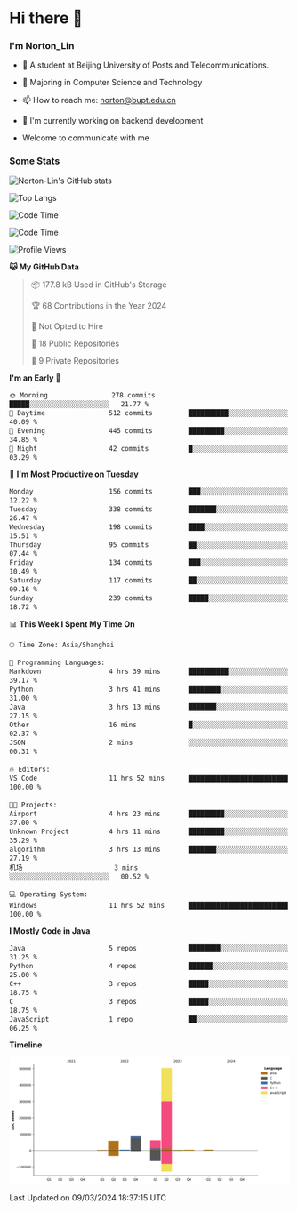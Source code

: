 
# Hi there 👋

### I'm Norton_Lin
- 🏫 A student at Beijing University of Posts and Telecommunications.
- 🌱 Majoring in Computer Science and Technology
- 📫 How to reach me: norton@bupt.edu.cn
- 🌱 I'm currently working on backend development

- Welcome to communicate with me

### Some Stats
![Norton-Lin's GitHub stats](https://github-readme-stats.vercel.app/api?username=Norton-Lin&count_private=true&show_icons=true&theme=radical)

![Top Langs](https://github-readme-stats.vercel.app/api/top-langs/?username=Norton-Lin&langs_count=10&layout=compact)

![Code Time](https://github-readme-stats.vercel.app/api/wakatime?username=Norton_Lin)

<!--START_SECTION:waka-->
![Code Time](http://img.shields.io/badge/Code%20Time-490%20hrs%2053%20mins-blue)

![Profile Views](http://img.shields.io/badge/Profile%20Views-0-blue)

**🐱 My GitHub Data** 

> 📦 177.8 kB Used in GitHub's Storage 
 > 
> 🏆 68 Contributions in the Year 2024
 > 
> 🚫 Not Opted to Hire
 > 
> 📜 18 Public Repositories 
 > 
> 🔑 9 Private Repositories 
 > 
**I'm an Early 🐤** 

```text
🌞 Morning                278 commits         █████░░░░░░░░░░░░░░░░░░░░   21.77 % 
🌆 Daytime                512 commits         ██████████░░░░░░░░░░░░░░░   40.09 % 
🌃 Evening                445 commits         █████████░░░░░░░░░░░░░░░░   34.85 % 
🌙 Night                  42 commits          █░░░░░░░░░░░░░░░░░░░░░░░░   03.29 % 
```
📅 **I'm Most Productive on Tuesday** 

```text
Monday                   156 commits         ███░░░░░░░░░░░░░░░░░░░░░░   12.22 % 
Tuesday                  338 commits         ███████░░░░░░░░░░░░░░░░░░   26.47 % 
Wednesday                198 commits         ████░░░░░░░░░░░░░░░░░░░░░   15.51 % 
Thursday                 95 commits          ██░░░░░░░░░░░░░░░░░░░░░░░   07.44 % 
Friday                   134 commits         ███░░░░░░░░░░░░░░░░░░░░░░   10.49 % 
Saturday                 117 commits         ██░░░░░░░░░░░░░░░░░░░░░░░   09.16 % 
Sunday                   239 commits         █████░░░░░░░░░░░░░░░░░░░░   18.72 % 
```


📊 **This Week I Spent My Time On** 

```text
🕑︎ Time Zone: Asia/Shanghai

💬 Programming Languages: 
Markdown                 4 hrs 39 mins       ██████████░░░░░░░░░░░░░░░   39.17 % 
Python                   3 hrs 41 mins       ████████░░░░░░░░░░░░░░░░░   31.00 % 
Java                     3 hrs 13 mins       ███████░░░░░░░░░░░░░░░░░░   27.15 % 
Other                    16 mins             █░░░░░░░░░░░░░░░░░░░░░░░░   02.37 % 
JSON                     2 mins              ░░░░░░░░░░░░░░░░░░░░░░░░░   00.31 % 

🔥 Editors: 
VS Code                  11 hrs 52 mins      █████████████████████████   100.00 % 

🐱‍💻 Projects: 
Airport                  4 hrs 23 mins       █████████░░░░░░░░░░░░░░░░   37.00 % 
Unknown Project          4 hrs 11 mins       █████████░░░░░░░░░░░░░░░░   35.29 % 
algorithm                3 hrs 13 mins       ███████░░░░░░░░░░░░░░░░░░   27.19 % 
机场                       3 mins              ░░░░░░░░░░░░░░░░░░░░░░░░░   00.52 % 

💻 Operating System: 
Windows                  11 hrs 52 mins      █████████████████████████   100.00 % 
```

**I Mostly Code in Java** 

```text
Java                     5 repos             ████████░░░░░░░░░░░░░░░░░   31.25 % 
Python                   4 repos             ██████░░░░░░░░░░░░░░░░░░░   25.00 % 
C++                      3 repos             █████░░░░░░░░░░░░░░░░░░░░   18.75 % 
C                        3 repos             █████░░░░░░░░░░░░░░░░░░░░   18.75 % 
JavaScript               1 repo              ██░░░░░░░░░░░░░░░░░░░░░░░   06.25 % 
```



**Timeline**

![Lines of Code chart](https://raw.githubusercontent.com/Norton-Lin/Norton-Lin/main/assets/bar_graph.png)


 Last Updated on 09/03/2024 18:37:15 UTC
<!--END_SECTION:waka-->
